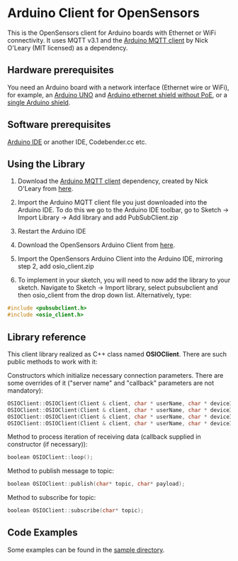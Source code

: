 # Arduino Client for OpenSensors

This is the OpenSensors client for Arduino boards with Ethernet or WiFi connectivity. It uses MQTT v3.1 and the [Arduino MQTT client](http://knolleary.net/arduino-client-for-mqtt/) by Nick O'Leary (MIT licensed) as a dependency.

## Hardware prerequisites

You need an Arduino board with a network interface (Ethernet wire or WiFi), for example, an [Arduino UNO](http://arduino.cc/en/Main/arduinoBoardUno) and [Arduino ethernet shield without PoE](http://store.arduino.cc/product/A000072), or a [single Arduino shield](http://arduino.cc/en/Main/ArduinoEthernetShield).

## Software prerequisites

[Arduino IDE](http://arduino.cc/en/main/software) or another IDE, Codebender.cc etc.

## Using the Library

1. Download the [Arduino MQTT client](http://knolleary.net/arduino-client-for-mqtt/) dependency, created by Nick O'Leary from [here](https://github.com/OpenSensorsIO/opensensorsIO-arduino/blob/master/bin/pubsubclient.zip).

2. Import the Arduino MQTT client file you just downloaded into the Arduino IDE. To do this we go to the Arduino IDE toolbar, go to Sketch -> Import Library -> Add library and add PubSubClient.zip

3. Restart the Arduino IDE

4. Download the OpenSensors Arduino Client from [here](https://github.com/OpenSensorsIO/opensensorsIO-arduino/blob/master/bin/osio_client.zip).

5. Import the OpenSensors Arduino Client into the Arduino IDE, mirroring step 2, add osio_client.zip

6. To implement in your sketch, you will need to now add the library to your sketch. Navigate to Sketch -> Import library, select pubsubclient and then osio_client from the drop down list. Alternatively, type:

``` c
#include <pubsubclient.h>
#include <osio_client.h>
```

## Library reference

This client library realized as C++ class named **OSIOClient**. There are such public methods to work with it:

Constructors which initialize necessary connection parameters. There are some overrides of it ("server name" and "callback" parameters are not mandatory):

``` c
OSIOClient::OSIOClient(Client & client, char * userName, char * deviceId, char * devicePassword);
OSIOClient::OSIOClient(Client & client, char * userName, char * deviceId, char * devicePassword, char * serverName);
OSIOClient::OSIOClient(Client & client, char * userName, char * deviceId, char * devicePassword, void (*callback)(char*,uint8_t*,unsigned int));
OSIOClient::OSIOClient(Client & client, char * userName, char * deviceId, char * devicePassword, char * serverName, void (*callback)(char*,uint8_t*,unsigned int));
```

Method to process iteration of receiving data (callback supplied in constructor (if necessary)):

``` c
boolean OSIOClient::loop();
```

Method to publish message to topic:

``` c
boolean OSIOClient::publish(char* topic, char* payload);
```

Method to subscribe for topic:

``` c
boolean OSIOClient::subscribe(char* topic);
```

## Code Examples

Some examples can be found in the [sample directory](./sample).
